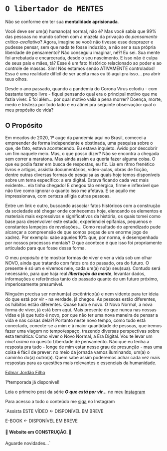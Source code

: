 # `O libertador de MENTES `

Não se conforme em ter sua **mentalidade aprisionada**.

Você deve ser um(a) humano(a) normal, não é? Mas você sabia que 99% das pessoas no mundo sofrem com a mazela da privação do _pensamento crítico-avaliativo_? Agora, imagine se você não tivesse esse desprazer e pudesse pensar, sem que nada te fosse induzido, a não ser a sua própria liberdade de pensamento?
Não conseguiu imaginar, né?! Eu sei. Sua mente foi arrebatada e encarcerada, desde o seu nascimento. E isso não é culpa de seus pais e mães, tá? Esse é um fato histórico relacionado ao poder e ao controle de massas. Sim! Nós estamos sendo ATIVAMENTE controlados! Essa é uma realidade difícil de ser aceita mas eu tô aqui pra isso... pra abrir teus olhos.

Desde o ano passado, quando a pandemia do Corona Vírus eclodiu - com bastante tempo livre - fiquei pensando qual era o principal motivo que me fazia viver. E foi além... por qual motivo valia a pena morrer? Doença, morte, medo e tristeza por todo lado e eu atinei pra seguinte observação: qual o meu propósito de vida?

## O Propósito

Em meados de 2020, 1º auge da pandemia aqui no Brasil, comecei a empreender de forma independente e obstinada, uma pesquisa sobre o que, de fato, estava acontecendo. Eu estava inquieto. Ávido por descobrir um fim naquele meio. Mas, o que posso dizer? Não se encontra a chegada sem correr a maratona. Mas ainda assim eu queria fazer alguma coisa. O que eu podia fazer em busca de respostas, eu fiz. Lia em ritmo frenético livros e artigos, assistia documentários, video-aulas, obras de ficção, dentre outras diversas formas de pesquisa as quais hoje temos disponíveis sobre um tema específico: a era digital. Estava ficando cada vez mais evidente... ela tinha chegado! E chegou tão enérgica, firme e inflexível que não tive como ignorar o quanto isso me afetava. E se aquilo me impressionava, com certeza afligia outras pessoas.

Entre um link e outro, buscando associar fatos históricos com a construção da sociedade até chegar onde conhecemos hoje, elencando os elementos e materiais mais expressivos e significativos da história, os quais tomei como base para desenvolver este estudo, experienciei epifanias, pequenos e constantes lampejos de revelações... Como resultado do aprendizado pude alcançar a compreensão de que somos peças de um enorme jogo de xadrez. Por exemplo: sabe aqueles 10% que, por norma, é desempenhado por nossos processos mentais? O que acontece é que isso foi propriamente articulado para que fosse dessa forma.

O meu _propósito_ é te mostrar formas de viver e ver a vida sob um olhar NOVO, ainda que tratando com fatos ora do passado, ora do futuro. O presente é só um e vivemos nele, cada um(a) no(a) seu(sua). Contudo será necessário, para que haja real _**libertação da mente**_, levantar dados, informações e referências tanto do passado quanto de um futuro próximo, imperiosamente presumível.

Ninguém precisa ser nenhum(a) excêntrico(a) e nem vidente para ter ideia do que está por vir - na verdade, já chegou. As pessoas estão diferentes, os hábitos estão diferentes. Quase tudo é novo. O Novo Normal, a nova forma de viver, já está bem aqui. Mais presente do que nunca nas nossas vidas e já que tudo é novo, por que não ter uma nova maneira de pensar a vida e nas coisas dela?! Portanto neste novo tempo, como tudo está conectado, conecte-se a mim e à maior quantidade de pessoas, que iremos fazer uma viagem no tempo/espaço, trazendo diversas perspectivas sobre esta temática: Como viver o Novo Normal, a Era Digital. Vou te levar um _nível acima_ no quesito Liberdade de pensamento. Não que eu tenha a resposta pra tudo - longe de mim estar nesse grau de presunção - mas uma coisa é fácil de prever: no meio da jornada vamos iluminando, um(a) o caminho do(a) outro(a). Quem sabe assim poderemos achar cada vez mais respostas para as questões mais relevantes e essenciais da humanidade.

[Edmar Jordão Filho](https://m.facebook.com/story.php?story_fbid=2787844651529096&id=100009107666752)


1ªtemporada já disponível!

Leia o primeiro post da série **_O que está por vir..._** no meu [Instagram](https://www.instagram.com/p/CN5_X2WrA08/)

Para acesso a todo o conteúdo me [siga](https://www.instagram.com/mazinhojordao/) no Instagram


`Assista ESTE VÍDEO <- DISPONÍVEL EM BREVE 

E-BOOK <- DISPONÍVEL EM BREVE

#### 🚨 Website em CONSTRUÇÃO. 🚨

Aguarde novidades...`
